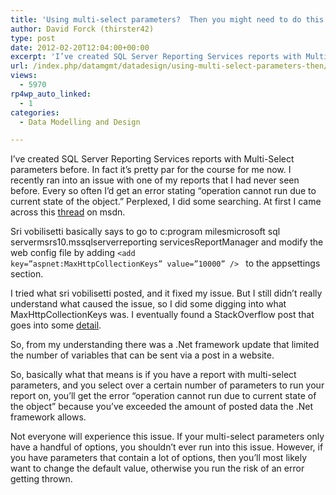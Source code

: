 ```yaml
---
title: 'Using multi-select parameters?  Then you might need to do this.'
author: David Forck (thirster42)
type: post
date: 2012-02-20T12:04:00+00:00
excerpt: 'I’ve created SQL Server Reporting Services reports with Multi-Select parameters before.  In fact it’s pretty par for the course for me now.  I recently ran into an issue with one of my reports that I had never seen before.  Every so often I’d get an err&hellip;'
url: /index.php/datamgmt/datadesign/using-multi-select-parameters-then/
views:
  - 5970
rp4wp_auto_linked:
  - 1
categories:
  - Data Modelling and Design

---
```

I’ve created SQL Server Reporting Services reports with Multi-Select parameters before. In fact it’s pretty par for the course for me now. I recently ran into an issue with one of my reports that I had never seen before. Every so often I’d get an error stating “operation cannot run due to current state of the object.” Perplexed, I did some searching. At first I came across this [thread][1] on msdn.

Sri vobilisetti basically says to go to c:program milesmicrosoft sql servermsrs10.mssqlserverreporting servicesReportManager and modify the web config file by adding   <code class="codespan"><add key=”aspnet:MaxHttpCollectionKeys” value=”10000” /&gt; </code> to the appsettings section.

I tried what sri vobilisetti posted, and it fixed my issue. But I still didn’t really understand what caused the issue, so I did some digging into what MaxHttpCollectionKeys was. I eventually found a StackOverflow post that goes into some [detail][2].

So, from my understanding there was a .Net framework update that limited the number of variables that can be sent via a post in a website.

So, basically what that means is if you have a report with multi-select parameters, and you select over a certain number of parameters to run your report on, you’ll get the error “operation cannot run due to current state of the object” because you’ve exceeded the amount of posted data the .Net framework allows.

Not everyone will experience this issue. If your multi-select parameters only have a handful of options, you shouldn&#8217;t ever run into this issue. However, if you have parameters that contain a lot of options, then you&#8217;ll most likely want to change the default value, otherwise you run the risk of an error getting thrown.

 [1]: http://social.msdn.microsoft.com/Forums/en-US/sqlreportingservices/thread/cb6ede72-6ed1-4379-9d3c-847c11b75b32
 [2]: http://stackoverflow.com/questions/8684049/asp-net-ms11-100-how-can-i-change-the-limit-on-the-maximum-number-of-posted-for